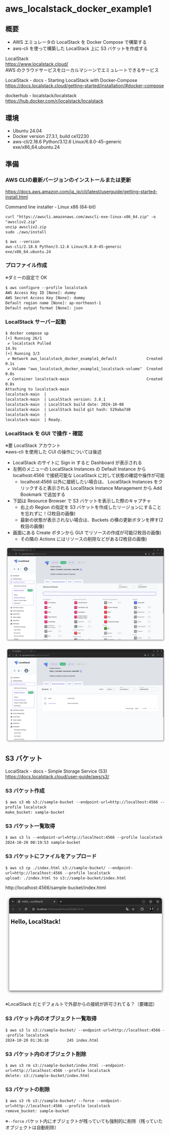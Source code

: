 # aws_localstack_docker_example1

## 概要
* AWS エミュレータの LocalStack を Docker Compose で構築する
* aws-cli を使って構築した LocalStack 上に S3 バケットを作成する

LocalStack  
https://www.localstack.cloud/  
AWS のクラウドサービスをローカルマシーンでエミュレートできるサービス  

LocalStack - docs - Starting LocalStack with Docker-Compose  
https://docs.localstack.cloud/getting-started/installation/#docker-compose  

dockerhub - localstack/localstack  
https://hub.docker.com/r/localstack/localstack  

## 環境
* Ubuntu 24.04
* Docker version 27.3.1, build ce12230
* aws-cli/2.18.6 Python/3.12.6 Linux/6.8.0-45-generic exe/x86_64.ubuntu.24

## 準備

### AWS CLIの最新バージョンのインストールまたは更新  
https://docs.aws.amazon.com/ja_jp/cli/latest/userguide/getting-started-install.html  

Command line installer - Linux x86 (64-bit)
```
curl "https://awscli.amazonaws.com/awscli-exe-linux-x86_64.zip" -o "awscliv2.zip"
unzip awscliv2.zip
sudo ./aws/install
```

```
$ aws --version
aws-cli/2.18.6 Python/3.12.6 Linux/6.8.0-45-generic exe/x86_64.ubuntu.24
```

### プロファイル作成
※ダミーの設定で OK
```
$ aws configure --profile localstack
AWS Access Key ID [None]: dummy
AWS Secret Access Key [None]: dummy
Default region name [None]: ap-northeast-1                
Default output format [None]: json
```

### LocalStack サーバー起動

```
$ docker compose up
[+] Running 26/1
 ✔ localstack Pulled                                                                                                                                                                                             14.9s 
[+] Running 3/3
 ✔ Network aws_localstack_docker_example1_default             Created                                                                                                                                             0.1s 
 ✔ Volume "aws_localstack_docker_example1_localstack-volume"  Created                                                                                                                                             0.0s 
 ✔ Container localstack-main                                  Created                                                                                                                                             0.8s 
Attaching to localstack-main
localstack-main  | 
localstack-main  | LocalStack version: 3.8.1
localstack-main  | LocalStack build date: 2024-10-08
localstack-main  | LocalStack build git hash: 529aba7d8
localstack-main  | 
localstack-main  | Ready.
```

### LocalStack を GUI で操作・確認
※要 LocalStack アカウント  
※aws-cli を使用した CUI の操作については後述

* LocalStack のサイトに Sign in すると Dashboard が表示される
* 左側のメニューの LocalStack Instances の Default Instance から localhost:4566 で接続可能な LocalStack に対して状態の確認や操作が可能  
  * localhost:4566 以外に接続したい場合は、 LocalStack Instances をクリックすると表示される LocalStack Instance Management から Add Bookmark で追加する
* 下図は Resource Browser で S3 バケットを表示した際のキャプチャ  
  * 右上の Region の指定を S3 バケットを作成したリージョンにすることを忘れずに！(2枚目の画像)  
  * 最新の状態が表示されない場合は、Buckets の横の更新ボタンを押す(2枚目の画像)
* 画面にある Create ボタンから GUI でリソースの作成が可能(2枚目の画像)
  * その隣の Actions にはリソースの削除などがある(2枚目の画像)

![alt text](images/README/image.png)

![alt text](images/README/image-1.png)

## S3 バケット

LocalStack - docs - Simple Storage Service (S3)  
https://docs.localstack.cloud/user-guide/aws/s3/  

### S3 バケット作成
```
$ aws s3 mb s3://sample-bucket --endpoint-url=http://localhost:4566 --profile localstack
make_bucket: sample-bucket
```

### S3 バケット一覧取得
```
$ aws s3 ls --endpoint-url=http://localhost:4566 --profile localstack
2024-10-20 00:19:53 sample-bucket
```

### S3 バケットにファイルをアップロード
```
$ aws s3 cp ./index.html s3://sample-bucket/ --endpoint-url=http://localhost:4566 --profile localstack
upload: ./index.html to s3://sample-bucket/index.html      
```

http://localhost:4566/sample-bucket/index.html  

![alt text](images/README/image-2.png)

※LocalStack だとデフォルトで外部からの接続が許可されてる？（要確認）

### S3 バケット内のオブジェクト一覧取得
```
$ aws s3 ls s3://sample-bucket/ --endpoint-url=http://localhost:4566 --profile localstack
2024-10-20 01:36:10        245 index.html
```

### S3 バケット内のオブジェクト削除
```
$ aws s3 rm s3://sample-bucket/index.html --endpoint-url=http://localhost:4566 --profile localstack
delete: s3://sample-bucket/index.html
```

### S3 バケットの削除
```
$ aws s3 rb s3://sample-bucket/ --force --endpoint-url=http://localhost:4566 --profile localstack
remove_bucket: sample-bucket
```
※`--force` バケット内にオブジェクトが残っていても強制的に削除（残っていたオブジェクトは自動削除）